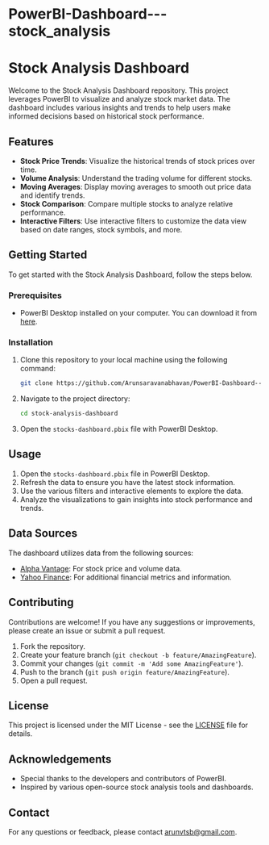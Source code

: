 # PowerBI-Dashboard---stock_analysis

# Stock Analysis Dashboard

Welcome to the Stock Analysis Dashboard repository. This project leverages PowerBI to visualize and analyze stock market data. The dashboard includes various insights and trends to help users make informed decisions based on historical stock performance.

## Features

- **Stock Price Trends**: Visualize the historical trends of stock prices over time.
- **Volume Analysis**: Understand the trading volume for different stocks.
- **Moving Averages**: Display moving averages to smooth out price data and identify trends.
- **Stock Comparison**: Compare multiple stocks to analyze relative performance.
- **Interactive Filters**: Use interactive filters to customize the data view based on date ranges, stock symbols, and more.

## Getting Started

To get started with the Stock Analysis Dashboard, follow the steps below.

### Prerequisites

- PowerBI Desktop installed on your computer. You can download it from [here](https://powerbi.microsoft.com/desktop/).

### Installation

1. Clone this repository to your local machine using the following command:
   ```sh
   git clone https://github.com/Arunsaravanabhavan/PowerBI-Dashboard---stock_analysis
   ```
2. Navigate to the project directory:
   ```sh
   cd stock-analysis-dashboard
   ```
3. Open the `stocks-dashboard.pbix` file with PowerBI Desktop.

## Usage

1. Open the `stocks-dashboard.pbix` file in PowerBI Desktop.
2. Refresh the data to ensure you have the latest stock information.
3. Use the various filters and interactive elements to explore the data.
4. Analyze the visualizations to gain insights into stock performance and trends.

## Data Sources

The dashboard utilizes data from the following sources:
- [Alpha Vantage](https://www.alphavantage.co/): For stock price and volume data.
- [Yahoo Finance](https://finance.yahoo.com/): For additional financial metrics and information.

## Contributing

Contributions are welcome! If you have any suggestions or improvements, please create an issue or submit a pull request.

1. Fork the repository.
2. Create your feature branch (`git checkout -b feature/AmazingFeature`).
3. Commit your changes (`git commit -m 'Add some AmazingFeature'`).
4. Push to the branch (`git push origin feature/AmazingFeature`).
5. Open a pull request.

## License

This project is licensed under the MIT License - see the [LICENSE](LICENSE) file for details.

## Acknowledgements

- Special thanks to the developers and contributors of PowerBI.
- Inspired by various open-source stock analysis tools and dashboards.

## Contact

For any questions or feedback, please contact [arunvtsb@gmail.com](mailto:arunvtsb@gmail.com).

```
